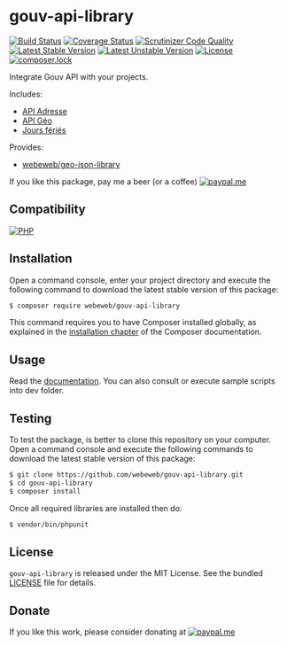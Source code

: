 gouv-api-library
================

[![Build Status](https://img.shields.io/github/workflow/status/webeweb/gouv-api-library/build?style=flat-square)](https://github.com/webeweb/gouv-api-library/actions)
[![Coverage Status](https://img.shields.io/coveralls/github/webeweb/gouv-api-library/master.svg?style=flat-square)](https://coveralls.io/github/webeweb/gouv-api-library?branch=master)
[![Scrutinizer Code Quality](https://img.shields.io/scrutinizer/quality/g/webeweb/gouv-api-library/master.svg?style=flat-square)](https://scrutinizer-ci.com/g/webeweb/gouv-api-library/?branch=master)
[![Latest Stable Version](https://img.shields.io/packagist/v/webeweb/gouv-api-library.svg?style=flat-square)](https://packagist.org/packages/webeweb/gouv-api-library)
[![Latest Unstable Version](https://img.shields.io/packagist/vpre/webeweb/gouv-api-library.svg?style=flat-square)](https://packagist.org/packages/webeweb/gouv-api-library)
[![License](https://img.shields.io/packagist/l/webeweb/gouv-api-library.svg?style=flat-square)](https://packagist.org/packages/webeweb/gouv-api-library)
[![composer.lock](https://img.shields.io/badge/.lock-uncommited-important.svg?style=flat-square)](https://packagist.org/packages/webeweb/gouv-api-library)

Integrate Gouv API with your projects.

Includes:

- [API Adresse](https://adresse.data.gouv.fr/api-doc/adresse/)
- [API Géo](https://api.gouv.fr/documentation/api-geo/)
- [Jours fériés](https://api.gouv.fr/documentation/jours-feries/)

Provides:

- [webeweb/geo-json-library](https://github.com/webeweb/geo-json-library)

If you like this package, pay me a beer (or a coffee)
[![paypal.me](https://img.shields.io/badge/paypal.me-webeweb-0070ba.svg?style=flat-square&logo=paypal)](https://www.paypal.me/webeweb)

## Compatibility

[![PHP](https://img.shields.io/packagist/php-v/webeweb/gouv-api-library.svg?style=flat-square)](http://php.net)

## Installation

Open a command console, enter your project directory and execute the following
command to download the latest stable version of this package:

```bash
$ composer require webeweb/gouv-api-library
```

This command requires you to have Composer installed globally, as explained in
the [installation chapter](https://getcomposer.org/doc/00-intro.md) of the
Composer documentation.

## Usage

Read the [documentation](doc/index.md). You can also consult or execute sample
scripts into dev folder.

## Testing

To test the package, is better to clone this repository on your computer.
Open a command console and execute the following commands to download the latest
stable version of this package:

```bash
$ git clone https://github.com/webeweb/gouv-api-library.git
$ cd gouv-api-library
$ composer install
```

Once all required libraries are installed then do:

```bash
$ vendor/bin/phpunit
```

## License

`gouv-api-library` is released under the MIT License. See the bundled [LICENSE](LICENSE)
file for details.

## Donate

If you like this work, please consider donating at
[![paypal.me](https://img.shields.io/badge/paypal.me-webeweb-0070ba.svg?style=flat-square&logo=paypal)](https://www.paypal.me/webeweb)
